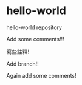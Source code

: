 hello-world
===========

hello-world repository

Add some comments!!!

寫些註釋!

Add branch!!


Again add some comments!
